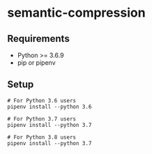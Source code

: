 # semantic-compression

## Requirements
- Python >= 3.6.9
- pip or pipenv

## Setup
```
# For Python 3.6 users
pipenv install --python 3.6

# For Python 3.7 users
pipenv install --python 3.7

# For Python 3.8 users
pipenv install --python 3.7
```
